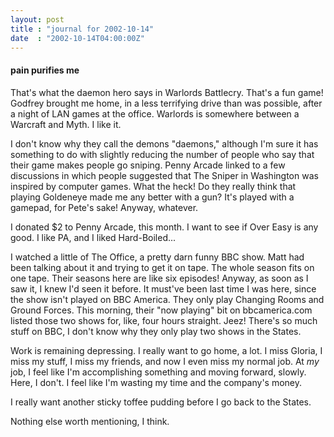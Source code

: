 ```yaml
---
layout: post
title : "journal for 2002-10-14"
date  : "2002-10-14T04:00:00Z"
---
```

<h4>pain purifies me</h4>That's what the daemon hero says in Warlords Battlecry.  That's a fun game! Godfrey brought me home, in a less terrifying drive than was possible, after a night of LAN games at the office.  Warlords is somewhere between a Warcraft and Myth.  I like it.

I don't know why they call the demons "daemons," although I'm sure it has something to do with slightly reducing the number of people who say that their game makes people go sniping.  Penny Arcade linked to a few discussions in which people suggested that The Sniper in Washington was inspired by computer games.  What the heck!  Do they really think that playing Goldeneye made me any better with a gun?  It's played with a gamepad, for Pete's sake!  Anyway, whatever.  

I donated $2 to Penny Arcade, this month.  I want to see if Over Easy is any good.  I like PA, and I liked Hard-Boiled...

I watched a little of The Office, a pretty darn funny BBC show.  Matt had been talking about it and trying to get it on tape.  The whole season fits on one tape.  Their seasons here are like six episodes!  Anyway, as soon as I saw it, I knew I'd seen it before.  It must've been last time I was here, since the show isn't played on BBC America.  They only play Changing Rooms and Ground Forces.  This morning, their "now playing" bit on bbcamerica.com listed those two shows for, like, four hours straight.  Jeez!  There's so much stuff on BBC, I don't know why they only play two shows in the States.

Work is remaining depressing.  I really want to go home, a lot.  I miss Gloria, I miss my stuff, I miss my friends, and now I even miss my normal job.  At <em>my</em> job, I feel like I'm accomplishing something and moving forward, slowly.  Here, I don't.  I feel like I'm wasting my time and the company's money.

I really want another sticky toffee pudding before I go back to the States.

Nothing else worth mentioning, I think.

